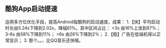## 酷狗App启动提速

运用多方位优化手段，提高Android版酷狗的启动速度。成果： 1.【快】平均启动时长由5.24s下降到2.02s，降幅61%。其中区间占比： <3s 由16%上涨到87%； 3-6s 由58%下降到11%； >6s 由26%下降到2%； 2.【稳】广告在低端机得以正常显示； 3. 那个。。。比QQ音乐还快哦。
